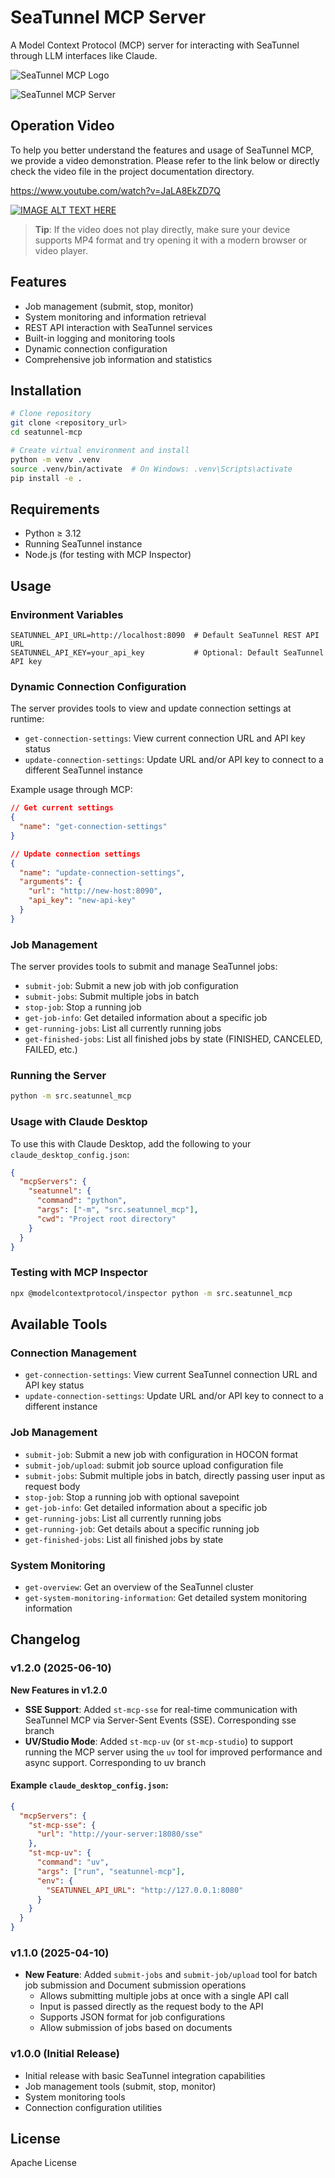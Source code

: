 # SeaTunnel MCP Server

A Model Context Protocol (MCP) server for interacting with SeaTunnel through LLM interfaces like Claude.

![SeaTunnel MCP Logo](./docs/img/seatunnel-mcp-logo.png)

![SeaTunnel MCP Server](./docs/img/img.png)

## Operation Video

To help you better understand the features and usage of SeaTunnel MCP, we provide a video demonstration. Please refer to the link below or directly check the video file in the project documentation directory.

https://www.youtube.com/watch?v=JaLA8EkZD7Q

[![IMAGE ALT TEXT HERE](https://img.youtube.com/vi/JaLA8EkZD7Q/0.jpg)](https://www.youtube.com/watch?v=JaLA8EkZD7Q)


> **Tip**: If the video does not play directly, make sure your device supports MP4 format and try opening it with a modern browser or video player. 


## Features

* Job management (submit, stop, monitor)
* System monitoring and information retrieval
* REST API interaction with SeaTunnel services
* Built-in logging and monitoring tools
* Dynamic connection configuration
* Comprehensive job information and statistics

## Installation

```bash
# Clone repository
git clone <repository_url>
cd seatunnel-mcp

# Create virtual environment and install
python -m venv .venv
source .venv/bin/activate  # On Windows: .venv\Scripts\activate
pip install -e .
```

## Requirements

* Python ≥ 3.12
* Running SeaTunnel instance
* Node.js (for testing with MCP Inspector)

## Usage

### Environment Variables

```
SEATUNNEL_API_URL=http://localhost:8090  # Default SeaTunnel REST API URL
SEATUNNEL_API_KEY=your_api_key           # Optional: Default SeaTunnel API key
```

### Dynamic Connection Configuration

The server provides tools to view and update connection settings at runtime:

* `get-connection-settings`: View current connection URL and API key status
* `update-connection-settings`: Update URL and/or API key to connect to a different SeaTunnel instance

Example usage through MCP:

```json
// Get current settings
{
  "name": "get-connection-settings"
}

// Update connection settings
{
  "name": "update-connection-settings",
  "arguments": {
    "url": "http://new-host:8090",
    "api_key": "new-api-key"
  }
}
```

### Job Management

The server provides tools to submit and manage SeaTunnel jobs:

* `submit-job`: Submit a new job with job configuration
* `submit-jobs`: Submit multiple jobs in batch
* `stop-job`: Stop a running job
* `get-job-info`: Get detailed information about a specific job
* `get-running-jobs`: List all currently running jobs
* `get-finished-jobs`: List all finished jobs by state (FINISHED, CANCELED, FAILED, etc.)

### Running the Server

```bash
python -m src.seatunnel_mcp
```

### Usage with Claude Desktop

To use this with Claude Desktop, add the following to your `claude_desktop_config.json`:

```json
{
  "mcpServers": {
    "seatunnel": {
      "command": "python",
      "args": ["-m", "src.seatunnel_mcp"],
      "cwd": "Project root directory"
    }
  }
}
```

### Testing with MCP Inspector

```bash
npx @modelcontextprotocol/inspector python -m src.seatunnel_mcp
```

## Available Tools

### Connection Management

* `get-connection-settings`: View current SeaTunnel connection URL and API key status
* `update-connection-settings`: Update URL and/or API key to connect to a different instance

### Job Management

* `submit-job`: Submit a new job with configuration in HOCON format
* `submit-job/upload`: submit job source upload configuration file
* `submit-jobs`: Submit multiple jobs in batch, directly passing user input as request body
* `stop-job`: Stop a running job with optional savepoint
* `get-job-info`: Get detailed information about a specific job
* `get-running-jobs`: List all currently running jobs
* `get-running-job`: Get details about a specific running job
* `get-finished-jobs`: List all finished jobs by state

### System Monitoring

* `get-overview`: Get an overview of the SeaTunnel cluster
* `get-system-monitoring-information`: Get detailed system monitoring information

## Changelog

### v1.2.0 (2025-06-10)

**New Features in v1.2.0**
- **SSE Support**: Added `st-mcp-sse` for real-time communication with SeaTunnel MCP via Server-Sent Events (SSE). Corresponding sse branch
- **UV/Studio Mode**: Added `st-mcp-uv` (or `st-mcp-studio`) to support running the MCP server using the `uv` tool for improved performance and async support. Corresponding to uv branch

#### Example `claude_desktop_config.json`:

```json
{
  "mcpServers": {
    "st-mcp-sse": {
      "url": "http://your-server:18080/sse"
    },
    "st-mcp-uv": {
      "command": "uv",
      "args": ["run", "seatunnel-mcp"],
      "env": {
        "SEATUNNEL_API_URL": "http://127.0.0.1:8080"
      }
    }
  }
}

```

### v1.1.0 (2025-04-10)

- **New Feature**: Added `submit-jobs` and `submit-job/upload` tool for batch job submission and Document submission operations
  - Allows submitting multiple jobs at once with a single API call
  - Input is passed directly as the request body to the API
  - Supports JSON format for job configurations
  - Allow submission of jobs based on documents

### v1.0.0 (Initial Release)

- Initial release with basic SeaTunnel integration capabilities
- Job management tools (submit, stop, monitor)
- System monitoring tools
- Connection configuration utilities

## License

Apache License 